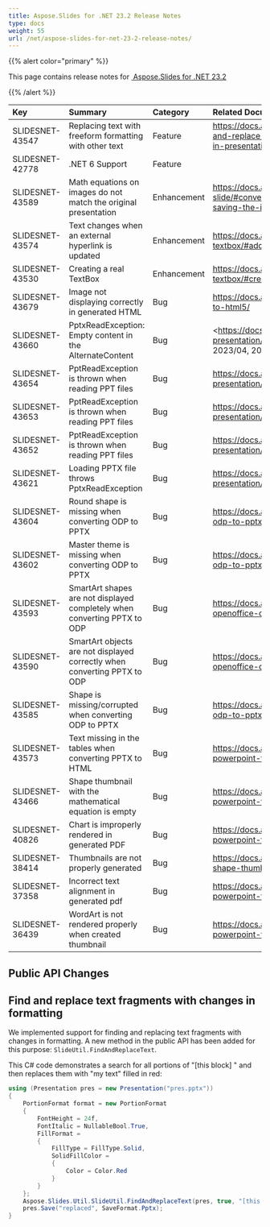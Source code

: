 ```yaml
---
title: Aspose.Slides for .NET 23.2 Release Notes
type: docs
weight: 55
url: /net/aspose-slides-for-net-23-2-release-notes/
---
```


{{% alert color="primary" %}} 

This page contains release notes for [ Aspose.Slides for .NET 23.2](https://www.nuget.org/packages/Aspose.Slides.NET/)

{{% /alert %}} 

|**Key**|**Summary**|**Category**|**Related Documentation**|
| :- | :- | :- | :- |
|SLIDESNET-43547|Replacing text with freeform formatting with other text|Feature|<https://docs.aspose.com/slides/net/find-and-replace-text-without-losing-format-in-presentation/>
|SLIDESNET-42778|.NET 6 Support|Feature|
|SLIDESNET-43589|Math equations on images do not match the original presentation|Enhancement|<https://docs.aspose.com/slides/net/convert-slide/#converting-slides-to-bitmap-and-saving-the-images-in-png>
|SLIDESNET-43574|Text changes when an external hyperlink is updated|Enhancement|<https://docs.aspose.com/slides/net/manage-textbox/#add-text-box-with-hyperlink>
|SLIDESNET-43530|Creating a real TextBox|Enhancement|<https://docs.aspose.com/slides/net/manage-textbox/#create-text-box-on-slide>
|SLIDESNET-43679|Image not displaying correctly in generated HTML|Bug|<https://docs.aspose.com/slides/net/export-to-html5/>
|SLIDESNET-43660|PptxReadException: Empty content in the AlternateContent|Bug|<https://docs.aspose.com/slides/net/open-presentation/ Tags: category:PPTX, 2023/04, 2023/03>
|SLIDESNET-43654|PptReadException is thrown when reading PPT files|Bug|<https://docs.aspose.com/slides/net/open-presentation/>
|SLIDESNET-43653|PptReadException is thrown when reading PPT files|Bug|<https://docs.aspose.com/slides/net/open-presentation/>
|SLIDESNET-43652|PptReadException is thrown when reading PPT files|Bug|<https://docs.aspose.com/slides/net/open-presentation/>
|SLIDESNET-43621|Loading PPTX file throws PptxReadException|Bug|<https://docs.aspose.com/slides/net/open-presentation/>
|SLIDESNET-43604|Round shape is missing when converting ODP to PPTX|Bug|<https://docs.aspose.com/slides/net/convert-odp-to-pptx/>
|SLIDESNET-43602|Master theme is missing when converting ODP to PPTX|Bug|<https://docs.aspose.com/slides/net/convert-odp-to-pptx/>
|SLIDESNET-43593|SmartArt shapes are not displayed completely when converting PPTX to ODP|Bug|<https://docs.aspose.com/slides/net/convert-openoffice-odp/>
|SLIDESNET-43590|SmartArt objects are not displayed correctly when converting PPTX to ODP|Bug|<https://docs.aspose.com/slides/net/convert-openoffice-odp/>
|SLIDESNET-43585|Shape is missing/corrupted when converting ODP to PPTX|Bug|<https://docs.aspose.com/slides/net/convert-odp-to-pptx/>
|SLIDESNET-43573|Text missing in the tables when converting PPTX to HTML|Bug|<https://docs.aspose.com/slides/net/convert-powerpoint-to-html/>
|SLIDESNET-43466|Shape thumbnail with the mathematical equation is empty|Bug|<https://docs.aspose.com/slides/net/convert-powerpoint-to-png/>
|SLIDESNET-40826|Chart is improperly rendered in generated PDF|Bug|<https://docs.aspose.com/slides/net/convert-powerpoint-to-pdf/>
|SLIDESNET-38414|Thumbnails are not properly generated|Bug|<https://docs.aspose.com/slides/net/create-shape-thumbnails/>
|SLIDESNET-37358|Incorrect text alignment in generated pdf|Bug|<https://docs.aspose.com/slides/net/convert-powerpoint-to-pdf/>
|SLIDESNET-36439|WordArt is not rendered properly when created thumbnail|Bug|<https://docs.aspose.com/slides/net/convert-powerpoint-to-png/>

## Public API Changes ##

## Find and replace text fragments with changes in formatting ##

We implemented support for finding and replacing text fragments with changes in formatting. A new method in the public API has been added for this purpose: `SlideUtil.FindAndReplaceText`.

This C# code demonstrates a search for all portions of "[this block] " and then replaces them with "my text" filled in red:

```csharp
using (Presentation pres = new Presentation("pres.pptx"))
{
    PortionFormat format = new PortionFormat
    {
        FontHeight = 24f,
        FontItalic = NullableBool.True,
        FillFormat =
        {
            FillType = FillType.Solid,
            SolidFillColor =
            {
                Color = Color.Red
            }
        }
    };
    Aspose.Slides.Util.SlideUtil.FindAndReplaceText(pres, true, "[this block] ", "my text", format);
    pres.Save("replaced", SaveFormat.Pptx);
}
```

